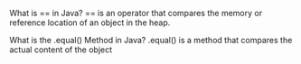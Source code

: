 What is == in Java?
== is an operator that compares the memory or reference location of an object in the heap.

What is the .equal() Method in Java?
.equal() is a method that compares the actual content of the object
